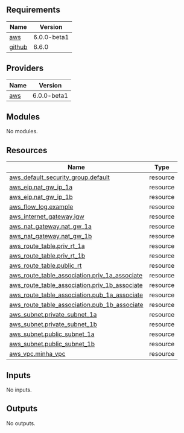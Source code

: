 ## Requirements

| Name | Version |
|------|---------|
| <a name="requirement_aws"></a> [aws](#requirement\_aws) | 6.0.0-beta1 |
| <a name="requirement_github"></a> [github](#requirement\_github) | 6.6.0 |

## Providers

| Name | Version |
|------|---------|
| <a name="provider_aws"></a> [aws](#provider\_aws) | 6.0.0-beta1 |

## Modules

No modules.

## Resources

| Name | Type |
|------|------|
| [aws_default_security_group.default](https://registry.terraform.io/providers/hashicorp/aws/6.0.0-beta1/docs/resources/default_security_group) | resource |
| [aws_eip.nat_gw_ip_1a](https://registry.terraform.io/providers/hashicorp/aws/6.0.0-beta1/docs/resources/eip) | resource |
| [aws_eip.nat_gw_ip_1b](https://registry.terraform.io/providers/hashicorp/aws/6.0.0-beta1/docs/resources/eip) | resource |
| [aws_flow_log.example](https://registry.terraform.io/providers/hashicorp/aws/6.0.0-beta1/docs/resources/flow_log) | resource |
| [aws_internet_gateway.igw](https://registry.terraform.io/providers/hashicorp/aws/6.0.0-beta1/docs/resources/internet_gateway) | resource |
| [aws_nat_gateway.nat_gw_1a](https://registry.terraform.io/providers/hashicorp/aws/6.0.0-beta1/docs/resources/nat_gateway) | resource |
| [aws_nat_gateway.nat_gw_1b](https://registry.terraform.io/providers/hashicorp/aws/6.0.0-beta1/docs/resources/nat_gateway) | resource |
| [aws_route_table.priv_rt_1a](https://registry.terraform.io/providers/hashicorp/aws/6.0.0-beta1/docs/resources/route_table) | resource |
| [aws_route_table.priv_rt_1b](https://registry.terraform.io/providers/hashicorp/aws/6.0.0-beta1/docs/resources/route_table) | resource |
| [aws_route_table.public_rt](https://registry.terraform.io/providers/hashicorp/aws/6.0.0-beta1/docs/resources/route_table) | resource |
| [aws_route_table_association.priv_1a_associate](https://registry.terraform.io/providers/hashicorp/aws/6.0.0-beta1/docs/resources/route_table_association) | resource |
| [aws_route_table_association.priv_1b_associate](https://registry.terraform.io/providers/hashicorp/aws/6.0.0-beta1/docs/resources/route_table_association) | resource |
| [aws_route_table_association.pub_1a_associate](https://registry.terraform.io/providers/hashicorp/aws/6.0.0-beta1/docs/resources/route_table_association) | resource |
| [aws_route_table_association.pub_1b_associate](https://registry.terraform.io/providers/hashicorp/aws/6.0.0-beta1/docs/resources/route_table_association) | resource |
| [aws_subnet.private_subnet_1a](https://registry.terraform.io/providers/hashicorp/aws/6.0.0-beta1/docs/resources/subnet) | resource |
| [aws_subnet.private_subnet_1b](https://registry.terraform.io/providers/hashicorp/aws/6.0.0-beta1/docs/resources/subnet) | resource |
| [aws_subnet.public_subnet_1a](https://registry.terraform.io/providers/hashicorp/aws/6.0.0-beta1/docs/resources/subnet) | resource |
| [aws_subnet.public_subnet_1b](https://registry.terraform.io/providers/hashicorp/aws/6.0.0-beta1/docs/resources/subnet) | resource |
| [aws_vpc.minha_vpc](https://registry.terraform.io/providers/hashicorp/aws/6.0.0-beta1/docs/resources/vpc) | resource |

## Inputs

No inputs.

## Outputs

No outputs.
